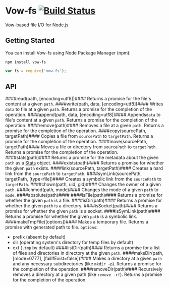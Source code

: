 Vow-fs [![Build Status](https://secure.travis-ci.org/dfilatov/vow-fs.png)](http://travis-ci.org/dfilatov/vow-fs)
======

[Vow](https://github.com/dfilatov/jspromise)-based file I/O for Node.js

Getting Started
---------------
You can install Vow-fs using Node Package Manager (npm):

    npm install vow-fs

````javascript
var fs = require('vow-fs');
````

API
---
####read(path, [encoding=utf8])####
Returns a promise for the file's content at a given ````path````.
####write(path, data, [encoding=utf8])####
Writes ````data```` to file at a given ````path````. Returns a promise for the completion of the operation.
####append(path, data, [encoding=utf8])####
Appends````data```` to file's content at a given ````path````. Returns a promise for the completion of the operation.
####remove(path)####
Removes a file at a given ````path````. Returns a promise for the completion of the operation.
####copy(sourcePath, targetPath)####
Copies a file from ````sourcePath```` to ````targetPath````. Returns a promise for the completion of the operation.
####move(sourcePath, targetPath)####
Moves a file or directory from ````sourcePath```` to ````targetPath````. Returns a promise for the completion of the operation.
####stats(path)####
Returns a promise for the metadata about the given ````path```` as a [Stats](http://nodejs.org/api/fs.html#fs_class_fs_stats) object.
####exists(path)####
Returns a promise for whether the given ````path```` exists.
####link(sourcePath, targetPath)####
Creates a hard link from the ````sourcePath```` to ````targetPath````.
####symLink(sourcePath, targetPath, [type=file])####
Creates a symbolic link from the ````sourcePath```` to ````targetPath````.
####chown(path, uid, gid)####
Changes the owner of a given ````path````.
####chmod(path, mode)####
Changes the mode of a given ````path```` to ````mode````.
####absolute(path)####
####isFile(path)####
Returns a promise for whether the given ````path```` is a file.
####isDir(path)####
Returns a promise for whether the given ````path```` is a directory.
####isSocket(path)####
Returns a promise for whether the given ````path```` is a socket.
####isSymLink(path)####
Returns a promise for whether the given ````path```` is a symbolic link.
####makeTmpFile([options])####
Makes a temporary file. Returns a promise with generated path to file.
````options````:
  * prefix (absent by default)
  * dir (operating system's directory for temp files by default)
  * ext (````.tmp```` by default)
####listDir(path)####
Returns a promise for a list of files and directories in directory at the given ````path````.
####makeDir(path, [mode=0777], [failIfExist=false])####
Makes a directory at a given ````path```` and any necessary subdirectories (like ````mkdir -p````). Returns a promise for the completion of the operation.
####removeDir(path)####
Recursively removes a directory at a given path (like ````remove -rf````). Returns a promise for the completion of the operation.
